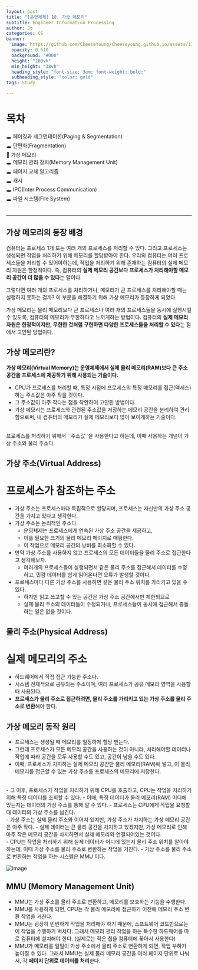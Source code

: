 ```yaml
---
layout: post
title: "[운영체제] 18. 가상 메모리"
subtitle: Engineer Information Processing
author: Jo
categories: CS
banner:
  image: https://github.com/CheeseYoung/Cheeseyoung.github.io/assets/132384527/d063b5d2-d5a3-4c82-84d9-600626b409b8
  opacity: 0.618
  background: "#000"
  height: "100vh"
  min_height: "38vh"
  heading_style: "font-size: 3em; font-weight: bold;"
  subheading_style: "color: gold"
tags: Study

---
```


# 목차
🕳 페이징과 세그먼테이션(Paging & Segmentation) <br>
🕳 단편화(Fragmentation) <br>
📌 가상 메모리 <br>
🕳 메모리 관리 장치(Memory Management Unit) <br>
🕳 페이지 교체 알고리즘 <br>
🕳 캐시 <br>
🕳 IPC(Inter Process Communication) <br>
🕳 파일 시스템(File System) <br>
<br>
<hr>

## 가상 메모리의 등장 배경
<p>컴퓨터는 프로세스 1개 또는 여러 개의 프로세스를 처리할 수 있다. 그리고 프로세스는 생성되면 작업을 처리하기 위해 메모리를 할당받아야 한다. 
  우리의 컴퓨터는 여러 프로세스들을 처리할 수 있어야하는데, 작업을 처리하기 위해 존재하는 컴퓨터의 실제 메모리 자원은 한정적이다. 
  즉, 컴퓨터의 <b>실제 메모리 공간보다 프로세스가 처리해야할 메모리 공간이 더 많을 수 있다</b>는 말이다.</p>
<p>그렇다면 여러 개의 프로세스를 처리하거나, 메모리가 큰 프로세스를 처리해야할 때는 실행하지 못하는 걸까? 
  이 부분을 해결하기 위해 가상 메모리가 등장하게 되었다.</p>
<p>가상 메모리는 물리 메모리보다 큰 프로세스나 여러 개의 프로세스들을 동시에 실행시킬 수 있도록, 컴퓨터의 메모리가 무한하다고 느끼게하는 방법이다. 
  컴퓨터의 <b>실제 메모리 자원은 한정적이지만, 무한한 것처럼 구현하면 다양한 프로세스들을 처리할 수 있다</b>는 점에서 고안된 방법이다. </p>

## 가상 메모리란?
**가상 메모리(Virtual Memory)는 운영체제에서 실제 물리 메모리(RAM)보다 큰 주소 공간을 프로세스에 제공하기 위해 사용되는 기술이다.**
- CPU가 프로세스를 처리할 때, 특정 시점에 프로세스의 특정 메모리를 접근(액세스)하는 주소값은 아주 작을 것이다.
- 그 주소값이 아주 작다는 점을 착안하여 고안된 방법이다.
- 가상 메모리는 프로세스와 관련된 주소값을 저장하는 메모리 공간을 분리하여 관리함으로써, 내 컴퓨터의 메모리가 실제 메모리보다 많아 보이게하는 기술이다.
<br>
프로세스를 처리하기 위해서 ``주소값``을 사용한다고 하는데, 이때 사용하는 개념이 가상 주소와 물리 주소다.

## 가상 주소(Virtual Address)
# 프로세스가 참조하는 주소
- 가상 주소는 프로세스마다 독립적으로 할당되며, 프로세스는 자신만의 가상 주소 공간을 가지고 있다고 생각한다.
- 가상 주소는 논리적인 주소다.
  - 운영체제는 프로세스에게 연속된 가상 주소 공간을 제공하고,
  - 이를 필요한 크기의 물리 메모리 페이지로 매핑한다.
  - 이 작업으로 메모리 공간의 낭비를 최소화할 수 있다.
- 만약 가상 주소를 사용하지 않고 프로세스의 모든 데이터들을 물리 주소로 접근한다고 생각해보자.
  - 여러개의 프로세스들이 실행되면서 같은 물리 주소를 접근해서 데이터를 수정하고, 민감 데이터를 쉽게 읽어온다면 오류가 발생할 것이다.
- 프로세스마다 다른 가상 주소를 사용하면 같은 물리 주소 위치를 가리키고 있을 수 있다.
  - 하지만 읽고 쓰고할 수 있는 공간은 가상 주소 공간에서만 제한되므로
  - 실제 물리 주소의 데이터들이 수정되거나, 프로세스들이 동시에 접근해서 충돌하는 일은 없을 것이다.

## 물리 주소(Physical Address)
# 실제 메모리의 주소
- 하드웨어에서 직접 접근 가능한 주소다.
- 시스템 전체적으로 공유되는 주소이며, 여러 프로세스가 공유 메모리 영역을 사용할 때 사용된다.
- **프로세스가 물리 주소로 접근하려면, 물리 주소를 가리키고 있는 가상 주소를 물리 주소로 변환**해야 한다.

## 가상 메모리 동작 원리
- 프로세스는 생성될 때 메모리를 일정하게 할당 받는다.
- 그런데 프로세스가 모든 메모리 공간을 사용하는 것이 아니라, 처리해야할 데이터나 작업에 따라 공간을 모두 사용할 수도 있고, 공간이 남을 수도 있다.
- 이때, 프로세스가 차지하는 실제 메모리 공간만 물리 메모리(RAM)에 넣고, 이 물리 메모리를 접근할 수 있는 가상 주소를 프로세스의 메모리에 저장한다. 
<br>
- 그 이후, 프로세스가 작업을 처리하기 위해 CPU를 호출하고, CPU는 작업을 처리하기 위해 특정 데이터를 조회할 수 있다.
- 이때, 특정 데이터가 물리 메모리(RAM) 어디에 있는지는 데이터의 가상 주소를 통해 알 수 있다.
- 프로세스는 CPU에게 작업을 요청할 때 데이터의 가상 주소를 넘긴다.
<br>
- 가상 주소는 실제 물리 주소와 이어져 있지만, 가상 주소가 차지하는 가상 메모리 공간은 아주 작다.
- 실제 데이터는 큰 물리 공간을 차지하고 있겠지만, 가상 메모리로 인해 아주 작은 메모리 공간을 차지하면서 실제 메모리와 연결되어있는 것이다. 
<br>
- CPU는 작업을 처리하기 위해 실제 데이터가 어디에 있는지 물리 주소 위치를 알아야하는데, 이때 가상 주소를 물리 주소로 변환하는 작업을 거친다.
- 가상 주소를 물리 주소로 변환하는 작업을 하는 시스템은 MMU 이다.

![image](https://github.com/CheeseYoung/Cheeseyoung.github.io/assets/132384527/d063b5d2-d5a3-4c82-84d9-600626b409b8)

## MMU (Memory Management Unit)
- MMU는 가상 주소를 물리 주소로 변환하고, 메모리를 보호하는 기능을 수행한다. 
- MMU를 사용하게 되면, CPU는 각 물리 메모리에 접근하기 이전에 메모리 주소 변환 작업을 거친다.
- MMU는 굉장히 빈번하게 작업을 처리해야 하기 때문에, 소프트웨어 코드만으로는 이 작업을 수행하기 벅차다.
  그래서 메모리 관리 작업을 하는 특수한 하드웨어를 따로 컴퓨터에 설치해야 한다. (실제로는 작은 칩을 컴퓨터에 꽂아서 사용한다)
- MMU가 메모리를 일일이 가상 주소에서 물리 주소로 변환하게 되면, 작업 부하가 높아질 수 있다.
  그래서 MMU는 실제 물리 메모리 공간을 여러 페이지 단위로 나눠서, 각 **페이지 단위로 데이터를 처리**한다.








